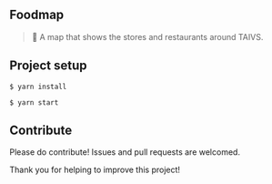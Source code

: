 ## Foodmap
> 🍜 A map that shows the stores and restaurants around TAIVS.

## Project setup

```
$ yarn install
```

```
$ yarn start
```

## Contribute

Please do contribute! Issues and pull requests are welcomed.

Thank you for helping to improve this project!

